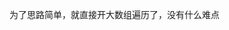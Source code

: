 <!-- date and tags in the next two lines
2017-05-20 20:17:36 +0800
polynomials
-->

为了思路简单，就直接开大数组遍历了，没有什么难点
